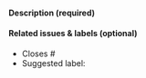 <!-- Thank you for opening a PR! We really appreciate you taking the time to help out 🙌 -->

#### Description (required)
<!-- Please describe the change you are proposing, and why -->

<!-- TAKING PART IN HACKTOBERFEST? LET US KNOW! -->
<!-- See .github/hacktoberfest.md in this repo for more details. -->

#### Related issues & labels (optional)

- Closes #<!-- Add an issue number if this PR will close it. -->
- Suggested label: <!-- Help us triage by suggesting one of our labels that describes your PR -->

<!-- For a new/changed feature in an upcoming Astro release? -->
<!-- Uncomment the line below, update the minor version number if known, and include a PR link -->
<!-- #### For Astro version: `3.x`. See astro PR [#](url). -->
